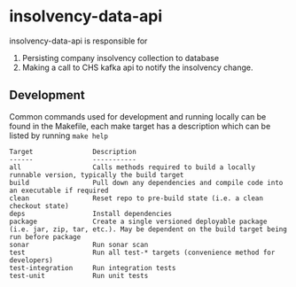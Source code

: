 insolvency-data-api
=========================

insolvency-data-api is responsible for 
1. Persisting company insolvency collection to database
2. Making a call to CHS kafka api to notify the insolvency change.

## Development

Common commands used for development and running locally can be found in the Makefile, each make target has a
description which can be listed by running `make help`

```text
Target               Description
------               -----------
all                  Calls methods required to build a locally runnable version, typically the build target
build                Pull down any dependencies and compile code into an executable if required
clean                Reset repo to pre-build state (i.e. a clean checkout state)
deps                 Install dependencies
package              Create a single versioned deployable package (i.e. jar, zip, tar, etc.). May be dependent on the build target being run before package
sonar                Run sonar scan
test                 Run all test-* targets (convenience method for developers)
test-integration     Run integration tests
test-unit            Run unit tests

```

#